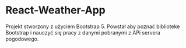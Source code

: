 # React-Weather-App
Projekt stworzony z użyciem Bootstrap 5.
Powstał aby poznać biblioteke Bootstrap i nauczyć się pracy z danymi pobranymi z APi servera pogodowego.
